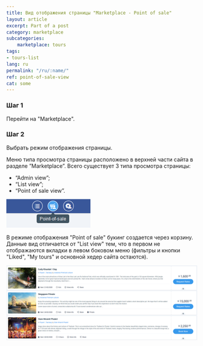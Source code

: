 ```yaml
---
title: Вид отображения страницы "Marketplace - Point of sale"
layout: article
excerpt: Part of a post
category: marketplace
subcategories:
    marketplace: tours
tags:
- tours-list
lang: ru
permalink: "/ru/:name/"
ref: point-of-sale-view
cat: some
---
```


### **Шаг 1**

Перейти на "Marketplace". 

### **Шаг 2**

Выбрать режим отображения страницы.

Меню типа просмотра страницы расположено в верхней части сайта в разделе ”Marketplace”. Всего существует 3 типа просмотра страницы:
- “Admin view”;
- “List view”;
- “Point of sale view”.

![Point-of-sale_view1](/assets/images/point_of_sale_view1.png)

В режиме отображения "Point of sale" букинг создается через корзину. Данные вид отличается от "List view" тем, что в первом не отображаются вкладки в левом боковом меню (фильтры и кнопки "Liked", "My tours" и основной хедер сайта остаются).

![Point-of-sale_view2](/assets/images/point_of_sale_view2.png)

